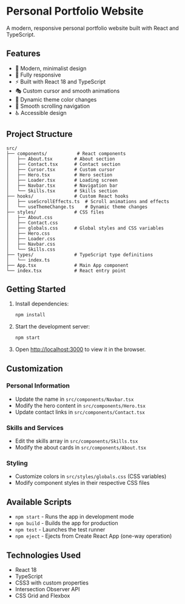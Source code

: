 # Personal Portfolio Website

A modern, responsive personal portfolio website built with React and TypeScript.

## Features

- 🎨 Modern, minimalist design
- 📱 Fully responsive
- ⚡ Built with React 18 and TypeScript
- 🎭 Custom cursor and smooth animations
- 🌈 Dynamic theme color changes
- 🔗 Smooth scrolling navigation
- ♿ Accessible design

## Project Structure

```
src/
├── components/           # React components
│   ├── About.tsx        # About section
│   ├── Contact.tsx      # Contact section
│   ├── Cursor.tsx       # Custom cursor
│   ├── Hero.tsx         # Hero section
│   ├── Loader.tsx       # Loading screen
│   ├── Navbar.tsx       # Navigation bar
│   └── Skills.tsx       # Skills section
├── hooks/               # Custom React hooks
│   ├── useScrollEffects.ts  # Scroll animations and effects
│   └── useThemeChange.ts    # Dynamic theme changes
├── styles/              # CSS files
│   ├── About.css
│   ├── Contact.css
│   ├── globals.css      # Global styles and CSS variables
│   ├── Hero.css
│   ├── Loader.css
│   ├── Navbar.css
│   └── Skills.css
├── types/               # TypeScript type definitions
│   └── index.ts
├── App.tsx              # Main App component
└── index.tsx            # React entry point
```

## Getting Started

1. Install dependencies:
   ```bash
   npm install
   ```

2. Start the development server:
   ```bash
   npm start
   ```

3. Open [http://localhost:3000](http://localhost:3000) to view it in the browser.

## Customization

### Personal Information
- Update the name in `src/components/Navbar.tsx`
- Modify the hero content in `src/components/Hero.tsx`
- Update contact links in `src/components/Contact.tsx`

### Skills and Services
- Edit the skills array in `src/components/Skills.tsx`
- Modify the about cards in `src/components/About.tsx`

### Styling
- Customize colors in `src/styles/globals.css` (CSS variables)
- Modify component styles in their respective CSS files

## Available Scripts

- `npm start` - Runs the app in development mode
- `npm build` - Builds the app for production
- `npm test` - Launches the test runner
- `npm eject` - Ejects from Create React App (one-way operation)

## Technologies Used

- React 18
- TypeScript
- CSS3 with custom properties
- Intersection Observer API
- CSS Grid and Flexbox